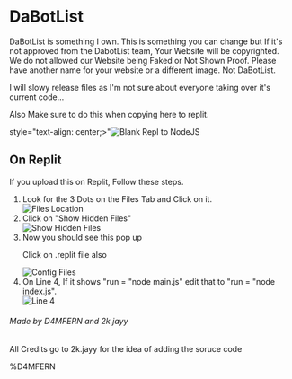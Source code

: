 # DaBotList
DaBotList is something I own. This is something you can change but If it's not approved from the DabotList team, Your Website will be copyrighted. We do not allowed our Website being Faked or Not Shown Proof. Please have another name for your website or a different image. Not DaBotList.

I will slowy release files as I'm not sure about everyone taking over it's current code...



Also Make sure to do this when copying here to replit.

<p> style="text-align: center;>"<img src="https://o.remove.bg/uploads/5adfc369-d8ef-4651-8007-7d51ecb66b96/replit.PNG" alt="Blank Repl to NodeJS"></p>




<h2>On Replit</h2>
  <p>If you upload this on Replit, Follow these steps.</p>
  <ol>
    <li>Look for the 3 Dots on the Files Tab and Click on it.</li>
  <img src="https://o.remove.bg/uploads/6b710fdb-895f-4e3a-8ac3-d384ee95c928/clickhere.PNG" alt="Files Location">
    <li>Click on "Show Hidden Files"</li>
  <img src="https://o.remove.bg/uploads/e8d58870-14fb-48df-b591-82d9836d55fa/showhiddenfiles.PNG" alt="Show Hidden Files">
    <li>Now you should see this pop up</li>
  <p>Click on .replit file also</p>
   <img src="https://o.remove.bg/uploads/23176a19-1563-493f-bf97-582c9c68229a/configfiles.PNG" alt="Config Files">
   <li>On Line 4, If it shows "run = "node main.js" edit that to "run = "node index.js".</li>
   <img src="https://o.remove.bg/uploads/96ec499d-f0b8-49d5-a430-6c5effaa51b5/hiddenpoint.PNG" alt="Line 4">
  </ol>


<h6>Made by D4MFERN and 2k.jayy</h6>
  <p>All Credits go to 2k.jayy for the idea of adding the soruce code</p>
  
 <footer>%D4MFERN</footer>
